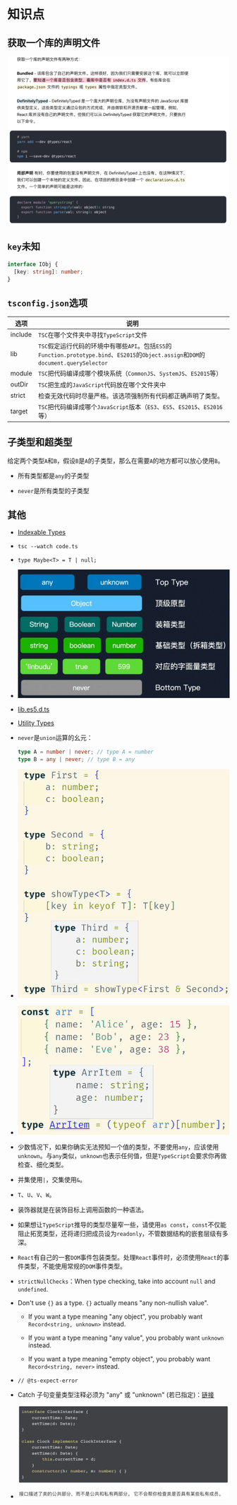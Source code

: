 # 知识点

## 获取一个库的声明文件

![](/img/0059.png)

## `key`未知

```typescript
interface IObj {
  [key: string]: number;
}
```

## `tsconfig.json`选项

| 选项    | 说明                                                         |
| ------- | ------------------------------------------------------------ |
| include | `TSC`在哪个文件夹中寻找`TypeScript`文件                      |
| lib     | `TSC`假定运行代码的环境中有哪些`API`。包括`ES5`的`Function.prototype.bind`、`ES2015`的`Object.assign`和`DOM`的`document.querySelector` |
| module  | `TSC`把代码编译成哪个模块系统（`CommonJS`、`SystemJS`、`ES2015`等） |
| outDir  | `TSC`把生成的`JavaScript`代码放在哪个文件夹中                |
| strict  | 检查无效代码时尽量严格。该选项强制所有代码都正确声明了类型。 |
| target  | `TSC`把代码编译成哪个`JavaScript`版本（`ES3`、`ES5`、`ES2015`、`ES2016`等） |

## 子类型和超类型

给定两个类型`A`和`B`，假设`B`是`A`的子类型，那么在需要`A`的地方都可以放心使用`B`。

- 所有类型都是`any`的子类型

- `never`是所有类型的子类型

## 其他

- [Indexable Types](https://www.typescriptlang.org/docs/handbook/interfaces.html#indexable-types)

- `tsc --watch code.ts`

- `type Maybe<T> = T | null;`

- ![](/img/0097.jpg)

- [lib.es5.d.ts](https://github.com/microsoft/TypeScript/blob/main/lib/lib.es5.d.ts)

- [Utility Types](https://www.typescriptlang.org/docs/handbook/utility-types.html#recordkeystype)

- `never`是`union`运算的幺元：

  ```typescript
  type A = number | never; // type A = number
  type B = any | never; // type B = any
  ```

- ![](/img/0100.png)

- ![](/img/0102.png)

- 少数情况下，如果你确实无法预知一个值的类型，不要使用`any`，应该使用`unknown`。与`any`类似，`unknown`也表示任何值，但是`TypeScript`会要求你再做检查、细化类型。

- 并集使用`|`，交集使用`&`。

- `T`、`U`、`V`、`W`。

- 装饰器就是在装饰目标上调用函数的一种语法。

- 如果想让`TypeScript`推导的类型尽量窄一些，请使用`as const`，`const`不仅能阻止拓宽类型，还将递归把成员设为`readonly`，不管数据结构的嵌套层级有多深。

- `React`有自己的一套`DOM`事件包装类型。处理`React`事件时，必须使用`React`的事件类型，不能使用常规的`DOM`事件类型。

- `strictNullChecks`：When type checking, take into account `null` and `undefined`.

- Don't use `{}` as a type. `{}` actually means "any non-nullish value".

  - If you want a type meaning "any object", you probably want `Record<string, unknown>` instead.

  - If you want a type meaning "any value", you probably want `unknown` instead.

  - If you want a type meaning "empty object", you probably want `Record<string, never>` instead.

- `// @ts-expect-error`

- Catch 子句变量类型注释必须为 "any" 或 "unknown" (若已指定)：[链接](https://stackoverflow.com/questions/69021040/why-catch-clause-variable-type-annotation-must-be-any
  )
- ![](/img/0121.jpg)
